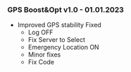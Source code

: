 ### GPS Boost&Opt v1.0 - 01.01.2023

* Improved GPS stability Fixed
  * Log OFF
  * Fix Server to Select
  * Emergency Location ON
  * Minor fixes
  * Fix Code
